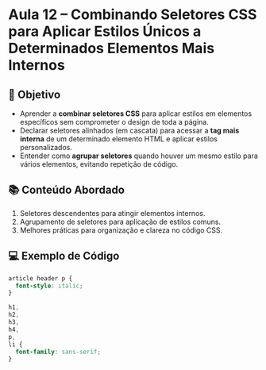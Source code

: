 # Aula 12 – Combinando Seletores CSS para Aplicar Estilos Únicos a Determinados Elementos Mais Internos

## 🎯 Objetivo

- Aprender a **combinar seletores CSS** para aplicar estilos em elementos específicos sem comprometer o design de toda a página.  
- Declarar seletores alinhados (em cascata) para acessar a **tag mais interna** de um determinado elemento HTML e aplicar estilos personalizados.  
- Entender como **agrupar seletores** quando houver um mesmo estilo para vários elementos, evitando repetição de código.  

## 📚 Conteúdo Abordado

1. Seletores descendentes para atingir elementos internos.  
2. Agrupamento de seletores para aplicação de estilos comuns.  
3. Melhores práticas para organização e clareza no código CSS.  

## 💻 Exemplo de Código

```css
article header p {
  font-style: italic;
}

h1,
h2,
h3,
h4,
p,
li {
  font-family: sans-serif;
}
